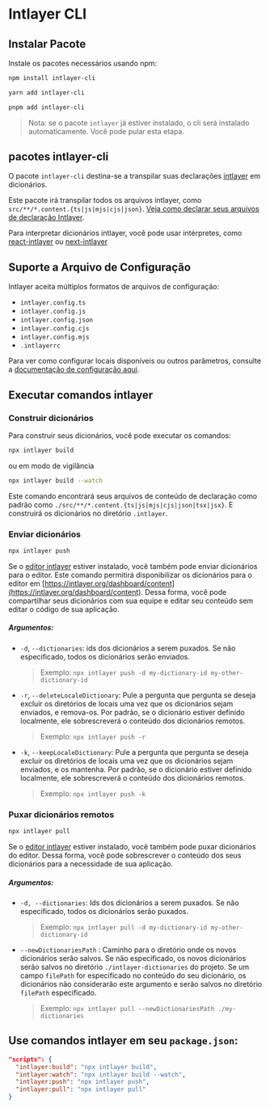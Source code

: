 # Intlayer CLI

## Instalar Pacote

Instale os pacotes necessários usando npm:

```bash
npm install intlayer-cli
```

```bash
yarn add intlayer-cli
```

```bash
pnpm add intlayer-cli
```

> Nota: se o pacote `intlayer` já estiver instalado, o cli será instalado automaticamente. Você pode pular esta etapa.

## pacotes intlayer-cli

O pacote `intlayer-cli` destina-se a transpilar suas declarações [intlayer](https://github.com/aymericzip/intlayer/blob/main/packages/intlayer/README.md) em dicionários.

Este pacote irá transpilar todos os arquivos intlayer, como `src/**/*.content.{ts|js|mjs|cjs|json}`. [Veja como declarar seus arquivos de declaração Intlayer](https://github.com/aymericzip/intlayer/blob/main/packages/intlayer/README.md).

Para interpretar dicionários intlayer, você pode usar intérpretes, como [react-intlayer](https://github.com/aymericzip/intlayer/blob/main/packages/react-intlayer/README.md) ou [next-intlayer](https://github.com/aymericzip/intlayer/blob/main/packages/next-intlayer/README.md)

## Suporte a Arquivo de Configuração

Intlayer aceita múltiplos formatos de arquivos de configuração:

- `intlayer.config.ts`
- `intlayer.config.js`
- `intlayer.config.json`
- `intlayer.config.cjs`
- `intlayer.config.mjs`
- `.intlayerrc`

Para ver como configurar locais disponíveis ou outros parâmetros, consulte a [documentação de configuração aqui](https://github.com/aymericzip/intlayer/blob/main/docs/pt/configuration.md).

## Executar comandos intlayer

### Construir dicionários

Para construir seus dicionários, você pode executar os comandos:

```bash
npx intlayer build
```

ou em modo de vigilância

```bash
npx intlayer build --watch
```

Este comando encontrará seus arquivos de conteúdo de declaração como padrão como `./src/**/*.content.{ts|js|mjs|cjs|json|tsx|jsx}`. E construirá os dicionários no diretório `.intlayer`.

### Enviar dicionários

```bash
npx intlayer push
```

Se o [editor intlayer](https://github.com/aymericzip/intlayer/blob/main/docs/pt/intlayer_editor.md) estiver instalado, você também pode enviar dicionários para o editor. Este comando permitirá disponibilizar os dicionários para o editor em [https://intlayer.org/dashboard/content](https://intlayer.org/dashboard/content). Dessa forma, você pode compartilhar seus dicionários com sua equipe e editar seu conteúdo sem editar o código de sua aplicação.

##### Argumentos:

- `-d`, `--dictionaries`: ids dos dicionários a serem puxados. Se não especificado, todos os dicionários serão enviados.
  > Exemplo: `npx intlayer push -d my-dictionary-id my-other-dictionary-id`
- `-r`, `--deleteLocaleDictionary`: Pule a pergunta que pergunta se deseja excluir os diretórios de locais uma vez que os dicionários sejam enviados, e remova-os. Por padrão, se o dicionário estiver definido localmente, ele sobrescreverá o conteúdo dos dicionários remotos.
  > Exemplo: `npx intlayer push -r`
- `-k`, `--keepLocaleDictionary`: Pule a pergunta que pergunta se deseja excluir os diretórios de locais uma vez que os dicionários sejam enviados, e os mantenha. Por padrão, se o dicionário estiver definido localmente, ele sobrescreverá o conteúdo dos dicionários remotos.
  > Exemplo: `npx intlayer push -k`

### Puxar dicionários remotos

```bash
npx intlayer pull
```

Se o [editor intlayer](https://github.com/aymericzip/intlayer/blob/main/docs/pt/intlayer_editor.md) estiver instalado, você também pode puxar dicionários do editor. Dessa forma, você pode sobrescrever o conteúdo dos seus dicionários para a necessidade de sua aplicação.

##### Argumentos:

- `-d, --dictionaries`: Ids dos dicionários a serem puxados. Se não especificado, todos os dicionários serão puxados.
  > Exemplo: `npx intlayer pull -d my-dictionary-id my-other-dictionary-id`
- `--newDictionariesPath` : Caminho para o diretório onde os novos dicionários serão salvos. Se não especificado, os novos dicionários serão salvos no diretório `./intlayer-dictionaries` do projeto. Se um campo `filePath` for especificado no conteúdo do seu dicionário, os dicionários não considerarão este argumento e serão salvos no diretório `filePath` especificado.
  > Exemplo: `npx intlayer pull --newDictionariesPath ./my-dictionaries`

## Use comandos intlayer em seu `package.json`:

```json fileName="package.json"
"scripts": {
  "intlayer:build": "npx intlayer build",
  "intlayer:watch": "npx intlayer build --watch",
  "intlayer:push": "npx intlayer push",
  "intlayer:pull": "npx intlayer pull"
}
```
